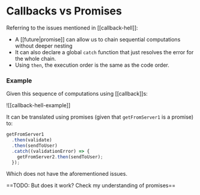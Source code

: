 # Callbacks vs Promises
Referring to the issues mentioned in [[callback-hell]]:

* A [[future|promise]] can allow us to chain sequential computations without deeper nesting
* It can also declare a global `catch` function that just resolves the error for the whole chain.
* Using `then`, the execution order is the same as the code order.

### Example
Given this sequence of computations using [[callback]]s:

![[callback-hell-example]]

It can be translated using promises (given that `getFromServer1` is a promise) to:

```js
getFromServer1
  .then(validate)
  .then(sendToUser)
  .catch((validationError) => {
    getFromServer2.then(sendToUser);
  });
```

Which does not have the aforementioned issues.

==TODO: But does it work? Check my understanding of promises==
